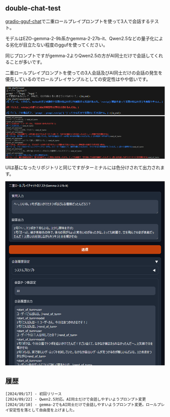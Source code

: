## double-chat-test

[gradio-gguf-chat](https://github.com/YoutechA320U/gradio-gguf-chat)で二重ロールプレイプロンプトを使って3人で会話するテスト。

モデルはEZO-gemma-2-9b系かgemma-2-27b-it、Qwen2.5などの量子化による劣化が目立たない程度のggufを使ってください。

同じプロンプトですがgemma-2よりQwen2.5の方がAI同士だけで会話してくれることが多いです。

二重ロールプレイプロンプトを使っての3人会話及びAI同士だけの会話の発生を優先しているのでロールプレイサンプルとしての安定性はやや低いです。

![Picture](https://github.com/YoutechA320U/double-chat-test/blob/master/image1.png "サンプル") 
![Picture](https://github.com/YoutechA320U/double-chat-test/blob/master/image2.png "サンプル") 

UIは基になったリポジトリと同じですがターミナルには色分けされて出力されます。

![Picture](https://github.com/YoutechA320U/double-chat-test/blob/master/image3.png "UI") 

## 履歴
    [2024/09/17] - 初回リリース
    [2024/09/22] - Qwen2.5対応。AI同士だけで会話しやすいようプロンプト変更
    [2024/10/10] - gemma-2でもAI同士だけで会話しやすいようプロンプト変更。ロールプレイ安定性を落として自由度を上げました。